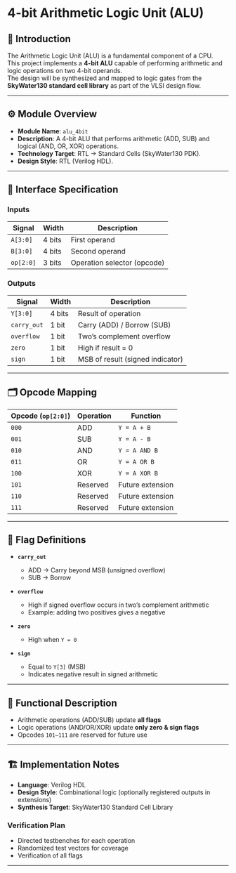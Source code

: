 # 4-bit Arithmetic Logic Unit (ALU)

## 📌 Introduction
The Arithmetic Logic Unit (ALU) is a fundamental component of a CPU.  
This project implements a **4-bit ALU** capable of performing arithmetic and logic operations on two 4-bit operands.  
The design will be synthesized and mapped to logic gates from the **SkyWater130 standard cell library** as part of the VLSI design flow.

---

## ⚙️ Module Overview
- **Module Name**: `alu_4bit`  
- **Description**: A 4-bit ALU that performs arithmetic (ADD, SUB) and logical (AND, OR, XOR) operations.  
- **Technology Target**: RTL → Standard Cells (SkyWater130 PDK).  
- **Design Style**: RTL (Verilog HDL).  

---

## 🔌 Interface Specification

### Inputs
| Signal | Width | Description |
|--------|-------|-------------|
| `A[3:0]` | 4 bits | First operand |
| `B[3:0]` | 4 bits | Second operand |
| `op[2:0]` | 3 bits | Operation selector (opcode) |

### Outputs
| Signal | Width | Description |
|--------|-------|-------------|
| `Y[3:0]` | 4 bits | Result of operation |
| `carry_out` | 1 bit | Carry (ADD) / Borrow (SUB) |
| `overflow` | 1 bit | Two’s complement overflow |
| `zero` | 1 bit | High if result = 0 |
| `sign` | 1 bit | MSB of result (signed indicator) |

---

## 🗂 Opcode Mapping
| Opcode (`op[2:0]`) | Operation | Function |
|--------------------|-----------|----------|
| `000` | ADD | `Y = A + B` |
| `001` | SUB | `Y = A - B` |
| `010` | AND | `Y = A AND B` |
| `011` | OR  | `Y = A OR B` |
| `100` | XOR | `Y = A XOR B` |
| `101` | Reserved | Future extension |
| `110` | Reserved | Future extension |
| `111` | Reserved | Future extension |

---

## 🚩 Flag Definitions
- **`carry_out`**
  - ADD → Carry beyond MSB (unsigned overflow)  
  - SUB → Borrow  

- **`overflow`**
  - High if signed overflow occurs in two’s complement arithmetic  
  - Example: adding two positives gives a negative  

- **`zero`**
  - High when `Y = 0`  

- **`sign`**
  - Equal to `Y[3]` (MSB)  
  - Indicates negative result in signed arithmetic  

---

## 📖 Functional Description
- Arithmetic operations (ADD/SUB) update **all flags**  
- Logic operations (AND/OR/XOR) update **only zero & sign flags**  
- Opcodes `101–111` are reserved for future use  

---

## 🏗 Implementation Notes
- **Language**: Verilog HDL  
- **Design Style**: Combinational logic (optionally registered outputs in extensions)  
- **Synthesis Target**: SkyWater130 Standard Cell Library  

### Verification Plan
- Directed testbenches for each operation  
- Randomized test vectors for coverage  
- Verification of all flags  

---
